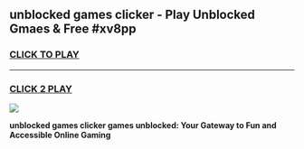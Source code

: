 
## unblocked games clicker - Play Unblocked Gmaes & Free #xv8pp
<h3>
<a href="https://news.freeplayer.one?title=unblocked_games_clicker&ref=24F">CLICK TO PLAY</a></h3>
<hr>

<h3>
<a href="https://news.freeplayer.one?title=unblocked_games_clicker&ref=24F">CLICK 2 PLAY</a>
  
</h3>

<a href="https://news.freeplayer.one?title=unblocked_games_clicker&ref=24F/"><img src="https://clearcache.store/games.png"></a>


**unblocked games clicker games unblocked: Your Gateway to Fun and Accessible Online Gaming**
